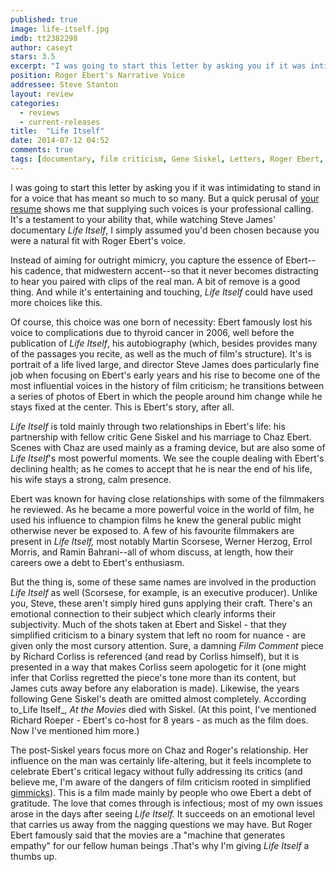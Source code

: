 ```yaml
---
published: true
image: life-itself.jpg
imdb: tt2382298
author: caseyt
stars: 3.5
excerpt: "I was going to start this letter by asking you if it was intimidating to stand in for a voice that has meant so much to so many."
position: Roger Ebert's Narrative Voice
addressee: Steve Stanton
layout: review
categories: 
  - reviews
  - current-releases
title:  "Life Itself"
date: 2014-07-12 04:52
comments: true
tags: [documentary, film criticism, Gene Siskel, Letters, Roger Ebert, Steve James]
---
```

I was going to start this letter by asking you if it was intimidating to stand in for a voice that has meant so much to so many. But a quick perusal of [your resume][1] shows me that supplying such voices is your professional calling. It's a testament to your ability that, while watching Steve James' documentary _Life Itself_, I simply assumed you'd been chosen because you were a natural fit with Roger Ebert's voice. 

   [1]: http://www.imdb.com/name/nm0822812/

Instead of aiming for outright mimicry, you capture the essence of Ebert--his cadence, that midwestern accent--so that it never becomes distracting to hear you paired with clips of the real man. A bit of remove is a good thing. And while it's entertaining and touching, _Life Itself_ could have used more choices like this.

Of course, this choice was one born of necessity: Ebert famously lost his voice to complications due to thyroid cancer in 2006, well before the publication of _Life Itself_, his autobiography (which, besides provides many of the passages you recite, as well as the much of film's structure). It's is portrait of a life lived large, and director Steve James does  particularly  fine job when focusing on Ebert's early years and his rise to become one of the most influential voices in the history of film criticism; he transitions between a series of photos of Ebert in which the people around him change while he stays fixed at the center. This is Ebert's story, after all. 

_Life Itself_ is told mainly through two relationships in Ebert's life: his partnership with fellow critic Gene Siskel and his marriage to Chaz Ebert. Scenes with Chaz are used mainly as a framing device, but are also some of _Life Itself_'s most powerful moments. We see the couple dealing with Ebert's declining health; as he comes to accept that he is near the end of his life, his wife stays a strong, calm presence. 

Ebert was known for having close relationships with some of the filmmakers he reviewed. As he became a more powerful voice in the world of film, he used his influence to champion films he knew the general public might otherwise never be exposed to. A few of his favourite filmmakers are present in _Life Itself,_ most notably Martin Scorsese, Werner Herzog, Errol Morris, and Ramin Bahrani--all of whom discuss, at length, how their careers owe a debt to Ebert's enthusiasm.

But the thing is, some of these same names are involved in the production _Life Itself_ as well (Scorsese, for example, is an executive producer). Unlike you, Steve, these aren't simply hired guns applying their craft. There's an emotional connection to their subject which clearly informs their subjectivity. Much of the shots taken at Ebert and Siskel - that they simplified criticism to a binary system that left no room for nuance - are given only the most cursory attention. Sure, a damning _Film Comment_ piece by Richard Corliss is referenced (and read by Corliss himself), but it is presented in a way that makes Corliss seem apologetic for it (one might infer that Corliss regretted the piece's tone more than its content, but James cuts away before any elaboration is made). Likewise, the years following Gene Siskel's death are omitted almost completely. According to_Life Itself_, _At the Movies_ died with Siskel. (At this point, I've mentioned Richard Roeper - Ebert's co-host for 8 years -  as much as the film does. Now I've mentioned him more.) 

The post-Siskel years focus more on Chaz and Roger's relationship. Her influence on the man was certainly life-altering, but it feels incomplete to celebrate Ebert's critical legacy without fully addressing its critics (and believe me, I'm aware of the dangers of film criticism rooted in simplified [gimmicks][2]). This is a film made mainly by people who owe Ebert a debt of gratitude. The love that comes through is infectious; most of my own issues arose in the days after seeing _Life Itself._ It succeeds on an emotional level that carries us away from the nagging questions we may have. But Roger Ebert famously said that the movies are a "machine that generates empathy" for our fellow human beings .That's why I'm giving _Life Itself_ a thumbs up.

   [2]: /